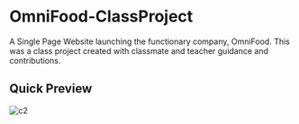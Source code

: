 # OmniFood-ClassProject
A Single Page Website launching the functionary company, OmniFood. This was a class project created with classmate and teacher guidance and contributions.


## Quick Preview

![c2](https://user-images.githubusercontent.com/21349552/35614306-9f2aefb0-063c-11e8-8e3b-6682e4976dca.JPG)
